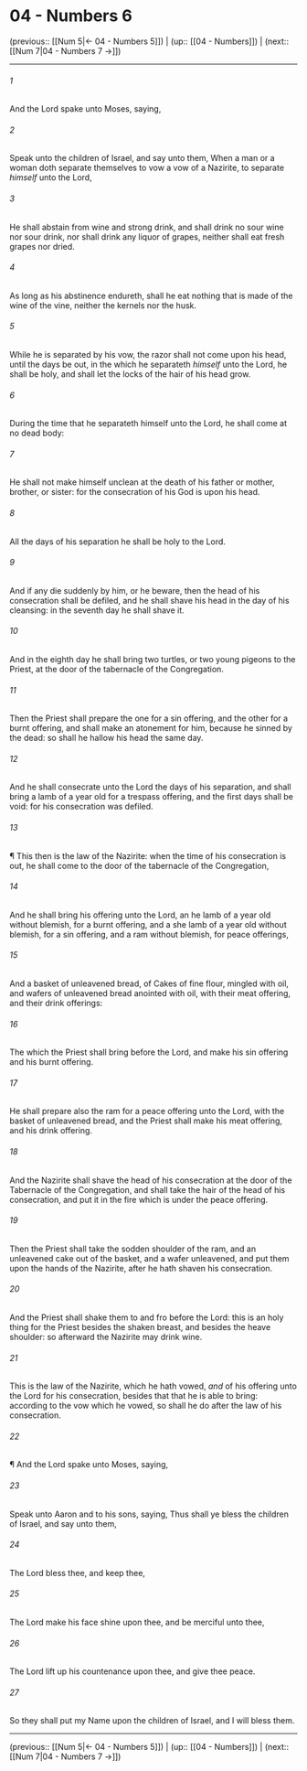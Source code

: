 # 04 - Numbers 6

(previous:: [[Num 5|← 04 - Numbers 5]]) | (up:: [[04 - Numbers]]) | (next:: [[Num 7|04 - Numbers 7 →]])

***


###### 1 
And the Lord spake unto Moses, saying, 

###### 2 
Speak unto the children of Israel, and say unto them, When a man or a woman doth separate themselves to vow a vow of a Nazirite, to separate _himself_ unto the Lord, 

###### 3 
He shall abstain from wine and strong drink, and shall drink no sour wine nor sour drink, nor shall drink any liquor of grapes, neither shall eat fresh grapes nor dried. 

###### 4 
As long as his abstinence endureth, shall he eat nothing that is made of the wine of the vine, neither the kernels nor the husk. 

###### 5 
While he is separated by his vow, the razor shall not come upon his head, until the days be out, in the which he separateth _himself_ unto the Lord, he shall be holy, and shall let the locks of the hair of his head grow. 

###### 6 
During the time that he separateth himself unto the Lord, he shall come at no dead body: 

###### 7 
He shall not make himself unclean at the death of his father or mother, brother, or sister: for the consecration of his God is upon his head. 

###### 8 
All the days of his separation he shall be holy to the Lord. 

###### 9 
And if any die suddenly by him, or he beware, then the head of his consecration shall be defiled, and he shall shave his head in the day of his cleansing: in the seventh day he shall shave it. 

###### 10 
And in the eighth day he shall bring two turtles, or two young pigeons to the Priest, at the door of the tabernacle of the Congregation. 

###### 11 
Then the Priest shall prepare the one for a sin offering, and the other for a burnt offering, and shall make an atonement for him, because he sinned by the dead: so shall he hallow his head the same day. 

###### 12 
And he shall consecrate unto the Lord the days of his separation, and shall bring a lamb of a year old for a trespass offering, and the first days shall be void: for his consecration was defiled. 

###### 13 
¶ This then is the law of the Nazirite: when the time of his consecration is out, he shall come to the door of the tabernacle of the Congregation, 

###### 14 
And he shall bring his offering unto the Lord, an he lamb of a year old without blemish, for a burnt offering, and a she lamb of a year old without blemish, for a sin offering, and a ram without blemish, for peace offerings, 

###### 15 
And a basket of unleavened bread, of Cakes of fine flour, mingled with oil, and wafers of unleavened bread anointed with oil, with their meat offering, and their drink offerings: 

###### 16 
The which the Priest shall bring before the Lord, and make his sin offering and his burnt offering. 

###### 17 
He shall prepare also the ram for a peace offering unto the Lord, with the basket of unleavened bread, and the Priest shall make his meat offering, and his drink offering. 

###### 18 
And the Nazirite shall shave the head of his consecration at the door of the Tabernacle of the Congregation, and shall take the hair of the head of his consecration, and put it in the fire which is under the peace offering. 

###### 19 
Then the Priest shall take the sodden shoulder of the ram, and an unleavened cake out of the basket, and a wafer unleavened, and put them upon the hands of the Nazirite, after he hath shaven his consecration. 

###### 20 
And the Priest shall shake them to and fro before the Lord: this is an holy thing for the Priest besides the shaken breast, and besides the heave shoulder: so afterward the Nazirite may drink wine. 

###### 21 
This is the law of the Nazirite, which he hath vowed, _and_ of his offering unto the Lord for his consecration, besides that that he is able to bring: according to the vow which he vowed, so shall he do after the law of his consecration. 

###### 22 
¶ And the Lord spake unto Moses, saying, 

###### 23 
Speak unto Aaron and to his sons, saying, Thus shall ye bless the children of Israel, and say unto them, 

###### 24 
The Lord bless thee, and keep thee, 

###### 25 
The Lord make his face shine upon thee, and be merciful unto thee, 

###### 26 
The Lord lift up his countenance upon thee, and give thee peace. 

###### 27 
So they shall put my Name upon the children of Israel, and I will bless them.

***

(previous:: [[Num 5|← 04 - Numbers 5]]) | (up:: [[04 - Numbers]]) | (next:: [[Num 7|04 - Numbers 7 →]])
